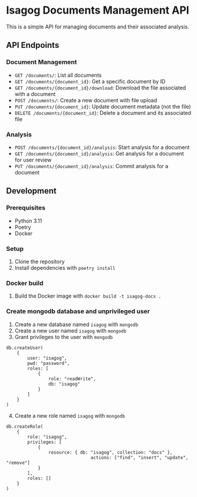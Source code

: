 # Isagog Documents Management API

This is a simple API for managing documents and their associated analysis.

## API Endpoints

### Document Management

- `GET /documents/`: List all documents
- `GET /documents/{document_id}`: Get a specific document by ID
- `GET /documents/{document_id}/download`: Download the file associated with a document
- `POST /documents/`: Create a new document with file upload
- `PUT /documents/{document_id}`: Update document metadata (not the file)
- `DELETE /documents/{document_id}`: Delete a document and its associated file

### Analysis

- `POST /documents/{document_id}/analysis`: Start analysis for a document
- `GET /documents/{document_id}/analysis`: Get analysis for a document for user review              
- `PUT /documents/{document_id}/analysis`: Commit analysis for a document   

## Development

### Prerequisites

- Python 3.11
- Poetry
- Docker



### Setup

1. Clone the repository
2. Install dependencies with `poetry install`

### Docker build

1. Build the Docker image with `docker build -t isagog-docs .`

### Create mongodb database and unprivileged user

1. Create a new database named `isagog` with `mongodb`
2. Create a new user named `isagog` with `mongodb`
3.  Grant privileges to the user with `mongodb`
```
db.createUser(
    {
        user: "isagog",
        pwd: "password",
        roles: [
            {
                role: "readWrite",
                db: "isagog"
            }
        ]
    }
)
```
4.  Create a new role named `isagog` with `mongodb`
```
db.createRole(
    {
        role: "isagog",
        privileges: [
            {
                resource: { db: "isagog", collection: "docs" },
                                actions: ["find", "insert", "update", "remove"]
            }
        ],
        roles: []
    }
)
```
